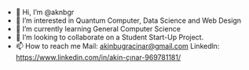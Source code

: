 - 👋 Hi, I’m @aknbgr
- 👀 I’m interested in Quantum Computer, Data Science and Web Design
- 🌱 I’m currently learning General Computer Science
- 💞️ I’m looking to collaborate on a Student Start-Up Project.
- 📫 How to reach me Mail: akinbugracinar@gmail.com   Linkedln: https://www.linkedin.com/in/akin-çınar-969781181/
<!---
aknbgr/aknbgr is a ✨ special ✨ repository because its `README.md` (this file) appears on your GitHub profile.
You can click the Preview link to take a look at your changes.
--->
